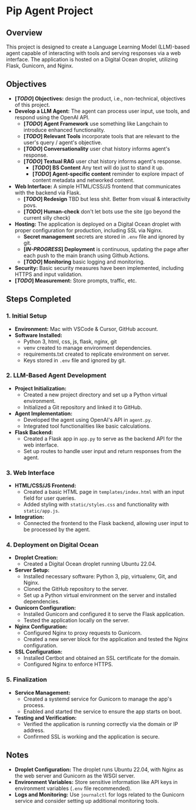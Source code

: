 # Pip Agent Project

## Overview
This project is designed to create a Language Learning Model (LLM)-based agent capable of interacting with tools and serving responses via a web interface. The application is hosted on a Digital Ocean droplet, utilizing Flask, Gunicorn, and Nginx.

## Objectives
- **[*TODO*] Objectives:** design the product, i.e., non-technical, objectives of this project.
- **Develop a LLM Agent:** The agent can process user input, use tools, and respond using the OpenAI API.
    - **[*TODO*] Agent Framework** use something like Langchain to introduce enhanced functionality.
    - **[*TODO*] Relevant Tools** incorporate tools that are relevant to the user's query / agent's objective.
    - **[*TODO*] Conversationality** user chat history informs agent's response.
    - **[*TODO*] Textual RAG** user chat history informs agent's response.
        - **[*TODO*] BS Content** Any text will do just to stand it up.
        - **[*TODO*] Agent-specific content** reminder to explore impact of content metadata and networked content.
- **Web Interface:** A simple HTML/CSS/JS frontend that communicates with the backend via Flask.
    - **[*TODO*] Redesign** TBD but less shit. Better from visual & interactivity povs.
    - **[*TODO*] Human-check** don't let bots use the site (go beyond the current silly check)
- **Hosting:** The application is deployed on a Digital Ocean droplet with proper configuration for production, including SSL via Nginx.
    - **Secret management** secrets are stored in `.env` file and ignored by git.
    - **[*IN-PROGRESS*] Deployment** is continuous, updating the page after each push to the main branch using Github Actions.
    - **[*TODO*] Monitoring** basic logging and monitoring.
- **Security:** Basic security measures have been implemented, including HTTPS and input validation.
- **[*TODO*] Measurement:** Store prompts, traffic, etc.

## Steps Completed

### 1. Initial Setup
- **Environment:** Mac with VSCode & Cursor, GitHub account.
- **Software Installed:**
  - Python 3, html, css, js, flask, nginx, git
  - venv created to manage environment dependencies.
  - requirements.txt created to replicate environment on server.
  - Keys stored in `.env` file and ignored by git.
  

### 2. LLM-Based Agent Development
- **Project Initialization:**
  - Created a new project directory and set up a Python virtual environment.
  - Initialized a Git repository and linked it to GitHub.
- **Agent Implementation:**
  - Developed the agent using OpenAI's API in `agent.py`.
  - Integrated tool functionalities like basic calculations.
- **Flask Backend:**
  - Created a Flask app in `app.py` to serve as the backend API for the web interface.
  - Set up routes to handle user input and return responses from the agent.

### 3. Web Interface
- **HTML/CSS/JS Frontend:**
  - Created a basic HTML page in `templates/index.html` with an input field for user queries.
  - Added styling with `static/styles.css` and functionality with `static/app.js`.
- **Integration:**
  - Connected the frontend to the Flask backend, allowing user input to be processed by the agent.

### 4. Deployment on Digital Ocean
- **Droplet Creation:**
  - Created a Digital Ocean droplet running Ubuntu 22.04.
- **Server Setup:**
  - Installed necessary software: Python 3, pip, virtualenv, Git, and Nginx.
  - Cloned the GitHub repository to the server.
  - Set up a Python virtual environment on the server and installed dependencies.
- **Gunicorn Configuration:**
  - Installed Gunicorn and configured it to serve the Flask application.
  - Tested the application locally on the server.
- **Nginx Configuration:**
  - Configured Nginx to proxy requests to Gunicorn.
  - Created a new server block for the application and tested the Nginx configuration.
- **SSL Configuration:**
  - Installed Certbot and obtained an SSL certificate for the domain.
  - Configured Nginx to enforce HTTPS.

### 5. Finalization
- **Service Management:**
  - Created a systemd service for Gunicorn to manage the app's process.
  - Enabled and started the service to ensure the app starts on boot.
- **Testing and Verification:**
  - Verified the application is running correctly via the domain or IP address.
  - Confirmed SSL is working and the application is secure.

## Notes
- **Droplet Configuration:** The droplet runs Ubuntu 22.04, with Nginx as the web server and Gunicorn as the WSGI server.
- **Environment Variables:** Store sensitive information like API keys in environment variables (`.env` file recommended).
- **Logs and Monitoring:** Use `journalctl` for logs related to the Gunicorn service and consider setting up additional monitoring tools.